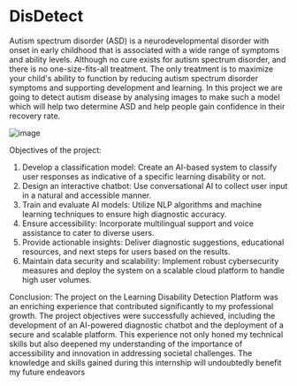 # DisDetect
Autism spectrum disorder (ASD) is a neurodevelopmental disorder with onset in early childhood that is associated with a wide range of symptoms and ability levels. Although no cure exists for autism spectrum disorder, and there is no one-size-fits-all treatment. The only treatment is to maximize your child's ability to function by reducing autism spectrum disorder symptoms and supporting development and learning. In this project we are going to detect autism disease by analysing images to make such a model which will help two determine ASD and help people gain confidence in their recovery rate.

![image](https://github.com/user-attachments/assets/e8991d25-86d4-43e8-ba49-a61ff37a2acf)


Objectives of the project:
1.	Develop a classification model: Create an AI-based system to classify user responses as indicative of a specific learning disability or not.
2.	Design an interactive chatbot: Use conversational AI to collect user input in a natural and accessible manner.
3.	Train and evaluate AI models: Utilize NLP algorithms and machine learning techniques to ensure high diagnostic accuracy.
4.	Ensure accessibility: Incorporate multilingual support and voice assistance to cater to diverse users.
5.	Provide actionable insights: Deliver diagnostic suggestions, educational resources, and next steps for users based on the results.
6.	Maintain data security and scalability: Implement robust cybersecurity measures and deploy the system on a scalable cloud platform to handle high user volumes.

Conclusion:
The project on the Learning Disability Detection Platform was an enriching experience that contributed significantly to my professional growth. The project objectives were successfully achieved, including the development of an AI-powered diagnostic chatbot and the deployment of a secure and scalable platform. This experience not only honed my technical skills but also deepened my understanding of the importance of accessibility and innovation in addressing societal challenges. The knowledge and skills gained during this internship will undoubtedly benefit my future endeavors
